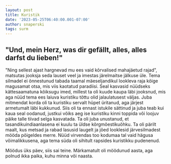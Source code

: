 ```yaml
---
layout: post
title: Kuristik
date: '2023-05-25T06:40:00.001-07:00'
author: snaperski
tags: surm
---
```


## "Und, mein Herz, was dir gefällt, alles, alles darfst du lieben!" 

"Ning sellest ajast hargnevad mu ees vaid kõrvalised mahajäetud rajad", matsutas jooksja seda lauset veel ja imestas järelmaitse jälkuse üle. Tema silmadel ei õnnestunud tabada taamal mäeseljandikul lookleva raja kõige magusamat otsa, mis viis kaotatud paradiisi. Seal kasvasid nüüdseks kättesaamatuna kõiksugu imed, millest ta oli kuude kaupa läbi jooksnud, mis aga nüüd tema ees laiuva kuristiku tõttu olid jalaulatusest väljas.
Juba mitmendat korda oli ta kuristiku servalt hüpet üritanud, aga järjest armetumalt läbi kukkunud. Siis oli ta ennast istukile sättinud ja juba teab kui kaua seal oodanud, justkui võiks aeg ise kuristiku kinni toppida või loojuv päike talle tiivad selga kasvatada. Ta oli juba unustanud, et tasandikuindiaanlasena ei kuulu ta üldse kõrgmõestikuõhku. Ta oli pärilt maalt, kus metsad ja rabad lasusid laugelt ja jõed looklesid järvesilmadest mööda põigeldes merre. Nüüd virvendas too kodumaa tal vaid hägusa võimalikkusena, aga tema süda oli sihitult rapsides kuristikku pudenenud. 

Möödus üks päev, siis sai teine. Märkamatult oli möödunud aasta, aga polnud ikka paika, kuhu minna või naasta. 
